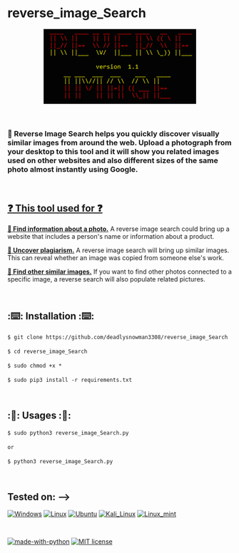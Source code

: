 # reverse_image_Search

<p align="center">
  <img src="https://raw.githubusercontent.com/deadlysnowman3308/reverse_image_Search/1cf9d08ed62a508d8bc991d0e1ce1d0bbad670bd/logo.PNG" alt="LOGO"/>
</p>
<br>
<h3>
🔺 Reverse Image Search helps you quickly discover visually similar images from around the web. Upload a photograph from your desktop to this tool and it will show you related images used on other websites and also different sizes of the same photo almost instantly using Google.
</h3>
<br>
<h2><u>❓ This tool used for ❓ </u></h2>


   <b><u> 🧲 Find information about a photo.</u></b> A reverse image search could bring up a website that includes a person's name or information about a product.<br>
   
   <u><b> 🎯 Uncover plagiarism.</b></u> A reverse image search will bring up similar images. This can reveal whether an image was copied from someone else's work.<br>
   
  <b><u> 📸 Find other similar images.</b></u> If you want to find other photos connected to a specific image, a reverse search will also populate related pictures. <br>


<br>

## :⌨️: Installation :⌨️:

```
$ git clone https://github.com/deadlysnowman3308/reverse_image_Search

$ cd reverse_image_Search

$ sudo chmod +x *

$ sudo pip3 install -r requirements.txt

```
<br>


## :🤔: Usages :🤔:

```
$ sudo python3 reverse_image_Search.py

or

$ python3 reverse_image_Search.py

```

<br>


## Tested on: -->
[![Windows](https://img.shields.io/badge/Windows-0078D6?style=for-the-badge&logo=windows&logoColor=white)](https://www.microsoft.com/en-in/software-download/windows10)
[![Linux](https://img.shields.io/badge/Linux-FCC624?style=for-the-badge&logo=linux&logoColor=black)](https://www.linux.org/)
[![Ubuntu](https://img.shields.io/badge/Ubuntu-E95420?style=for-the-badge&logo=ubuntu&logoColor=white)](https://ubuntu.com/)
[![Kali_Linux](https://img.shields.io/badge/Kali_Linux-557C94?style=for-the-badge&logo=kali-linux&logoColor=white)](https://www.kali.org/)
[![Linux_mint](https://img.shields.io/badge/Linux_Mint-87CF3E?style=for-the-badge&logo=linux-mint&logoColor=white)](https://linuxmint.com/)

<br>

[![made-with-python](https://img.shields.io/badge/Made%20with-Python-1f425f.svg)](https://www.python.org/)
[![MIT license](https://img.shields.io/badge/License-MIT-blue.svg)](https://lbesson.mit-license.org/)
